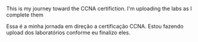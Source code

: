 This is my journey toward the CCNA certifiction.
I'm uploading the labs as I complete them

Essa é a minha jornada em direção a certificação CCNA.
Estou fazendo upload dos laboratórios conforme eu finalizo eles.
